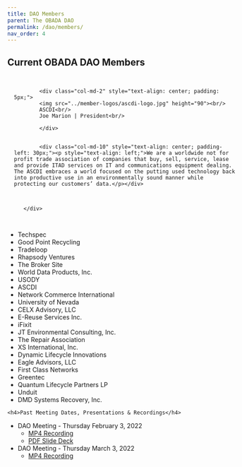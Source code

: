 ```yaml
--- 
title: DAO Members
parent: The OBADA DAO
permalink: /dao/members/
nav_order: 4
---
```


## Current OBADA DAO Members


<div>
    <div class="row" width="100%">
        <div class="row" style="width: 100%;padding: 15px;">
        
            <div class="col-md-2" style="text-align: center; padding: 5px;">
            <img src="../member-logos/ascdi-logo.jpg" height="90"><br/>
            ASCDI<br/>
            Joe Marion | President<br/>

            </div>
            
            
            <div class="col-md-10" style="text-align: center; padding-left: 30px;"><p style="text-align: left;">We are a worldwide not for profit trade association of companies that buy, sell, service, lease and provide ITAD services on IT and communications equipment dealing. The ASCDI embraces a world focused on the putting used technology back into productive use in an environmentally sound manner while protecting our customers’ data.</p></div>

            
            
       </div>
   </div>
</div>
       



   + Techspec
   + Good Point Recycling
   + Tradeloop
   + Rhapsody Ventures
   + The Broker Site
   + World Data Products, Inc. 
   + USODY
   + ASCDI
   + Network Commerce International
   + University of Nevada
   + CELX Advisory, LLC
   + E-Reuse Services Inc.
   + iFixit
   + JT Environmental Consulting, Inc.
   + The Repair Association
   + XS International, Inc.
   + Dynamic Lifecycle Innovations
   + Eagle Advisors, LLC
   + First Class Networks
   + Greentec
   + Quantum Lifecycle Partners LP
   + Unduit
   + DMD Systems Recovery, Inc.

    
    

    <h4>Past Meeting Dates, Presentations & Recordings</h4>
<ul>
    <li>DAO Meeting - Thursday February 3, 2022
    <ul>    
    <li><a href="https://www.dropbox.com/s/8ucrhchmu86pgzu/obada%20on%202022-02-03%2018-29.mp4?dl=0">MP4 Recording</a></li>
        <li><a href="/presentations/2022/OBADA-DAO-Feb_3_22.pdf">PDF Slide Deck</a></li>
        </ul>    </li>
    <li>DAO Meeting - Thursday March 3, 2022
     <ul>   <li><a href="">MP4 Recording</a></li>
</ul>    </li>
    </ul>
    
